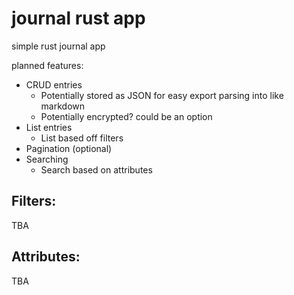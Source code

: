 # journal rust app
simple rust journal app

planned features:
- CRUD entries
  - Potentially stored as JSON for easy export parsing into like markdown
  - Potentially encrypted? could be an option
- List entries
  - List based off filters
- Pagination (optional)
- Searching
  - Search based on attributes

## Filters:
TBA
## Attributes:
TBA
